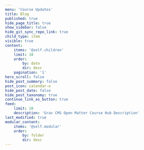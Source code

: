 ```yaml
---
menu: 'Course Updates'
title: Blog
published: true
hide_page_title: true
show_sidebar: false
hide_git_sync_repo_link: true
child_type: item
visible: true
content:
    items: '@self.children'
    limit: 10
    order:
        by: date
        dir: desc
    pagination: '1'
hero_scroll: false
hide_post_summary: false
post_icon: calendar-o
hide_post_date: false
hide_post_taxonomy: true
continue_link_as_button: true
feed:
    limit: 10
    description: 'Grav CMS Open Matter Course Hub Description'
last_modified: true
modular_content:
    items: '@self.modular'
    order:
        by: folder
        dir: desc
---
```


